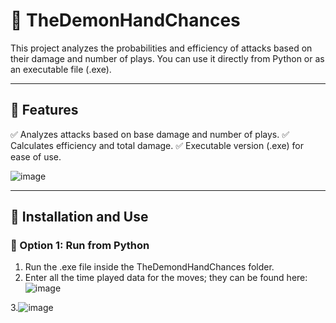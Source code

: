 # 🎯 TheDemonHandChances

This project analyzes the probabilities and efficiency of attacks based on their damage and number of plays. You can use it directly from Python or as an executable file (.exe).

---

## 📌 Features
✅ Analyzes attacks based on base damage and number of plays.
✅ Calculates efficiency and total damage.
✅ Executable version (.exe) for ease of use.

![image](https://github.com/user-attachments/assets/445b1f03-22bd-49d9-bb84-8b3b136d4e65)

---

## 🚀 Installation and Use

### 🐍 Option 1: Run from Python

1. Run the .exe file inside the TheDemondHandChances folder.
2. Enter all the time played data for the moves; they can be found here: ![image](https://github.com/user-attachments/assets/747c670e-2ddd-4a53-82d3-f937d85b6586)



3.![image](https://github.com/user-attachments/assets/58c64970-ca4b-4523-b30c-43fb931d66e3)

